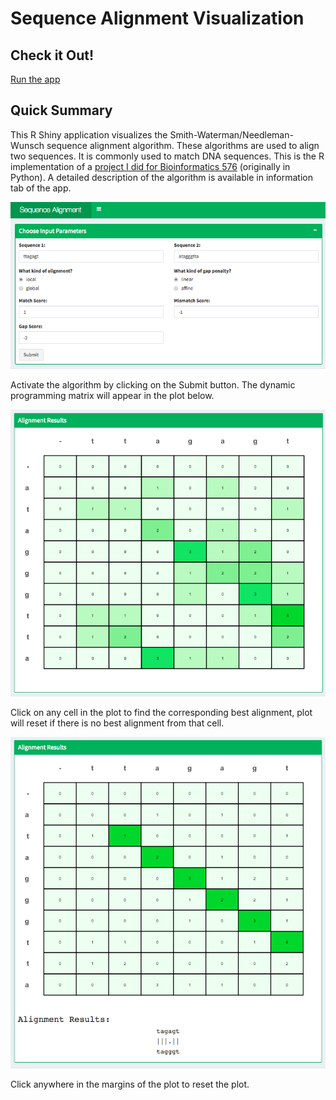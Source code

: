 # Sequence Alignment Visualization

## Check it Out!

[Run the app](https://jennifernguyen.shinyapps.io/sequence_alignment_visualization/)

## Quick Summary

This R Shiny application visualizes the Smith-Waterman/Needleman-Wunsch sequence alignment algorithm. These algorithms are used to align two sequences. It is commonly used to match DNA sequences. This is the R implementation of a [project I did for Bioinformatics 576](https://github.com/jennguyen1/bioinformatics_576/tree/master/gene_alignment) (originally in Python). A detailed description of the algorithm is available in information tab of the app.

![screenshot of display 1](images/app_screenshot1.jpg)

Activate the algorithm by clicking on the Submit button. The dynamic programming matrix will appear in the plot below.


![screenshot of display 2](images/app_screenshot2.jpg)

Click on any cell in the plot to find the corresponding best alignment, plot will reset if there is no best alignment from that cell. 

![screenshot of display 3](images/app_screenshot3.jpg)

Click anywhere in the margins of the plot to reset the plot.
